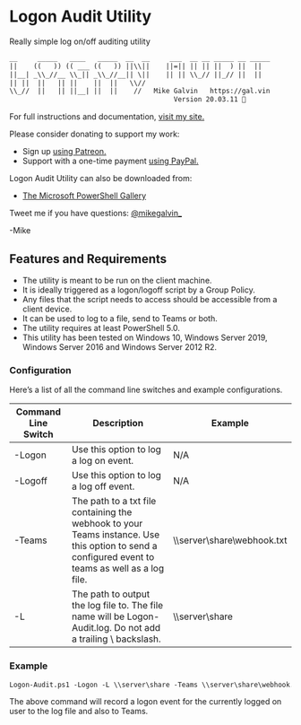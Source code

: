 # Logon Audit Utility

Really simple log on/off auditing utility

```txt
__     _____   ____   _____  __  __     ___  __ __ _____ __ _____
||    ((   )) (( ___ ((   )) ||\\||    ||=|| || || ||  ) ||  ||
||__| _\\_//__ \\_|| _\\_//__|| \||    || || \\_// ||_// ||  ||
|| ||  ||   || ||    ||  ||   \\//
\\_//  ||   || ||__| ||  ||    //   Mike Galvin   https://gal.vin
                                         Version 20.03.11 🐤
```

For full instructions and documentation, [visit my site.](https://gal.vin/2020/03/12/logon-audit-utility/)

Please consider donating to support my work:

* Sign up [using Patreon.](https://www.patreon.com/mikegalvin)
* Support with a one-time payment [using PayPal.](https://www.paypal.me/digressive)

Logon Audit Utility can also be downloaded from:

* [The Microsoft PowerShell Gallery](https://www.powershellgallery.com/packages/Logon-Audit)

Tweet me if you have questions: [@mikegalvin_](https://twitter.com/mikegalvin_)

-Mike

## Features and Requirements

* The utility is meant to be run on the client machine.
* It is ideally triggered as a logon/logoff script by a Group Policy.
* Any files that the script needs to access should be accessible from a client device.
* It can be used to log to a file, send to Teams or both.
* The utility requires at least PowerShell 5.0.
* This utility has been tested on Windows 10, Windows Server 2019, Windows Server 2016 and Windows Server 2012 R2.

### Configuration

Here’s a list of all the command line switches and example configurations.

| Command Line Switch | Description | Example |
| ------------------- | ----------- | ------- |
| -Logon | Use this option to log a log on event. | N/A |
| -Logoff | Use this option to log a log off event. | N/A |
| -Teams | The path to a txt file containing the webhook to your Teams instance. Use this option to send a configured event to teams as well as a log file. | \\\server\share\webhook.txt |
| -L | The path to output the log file to. The file name will be Logon-Audit.log. Do not add a trailing \ backslash. | \\\server\share |

### Example

``` txt
Logon-Audit.ps1 -Logon -L \\server\share -Teams \\server\share\webhook.txt
```

The above command will record a logon event for the currently logged on user to the log file and also to Teams.
